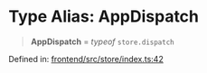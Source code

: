 # Type Alias: AppDispatch

> **AppDispatch** = *typeof* `store.dispatch`

Defined in: [frontend/src/store/index.ts:42](https://github.com/lsendel/sass/blob/ca8b2b87627589617e0de57047e1f50d53e78078/frontend/src/store/index.ts#L42)
